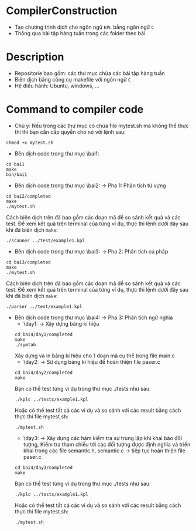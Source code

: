 # CompilerConstruction
+ Tạo chương trình dịch cho ngôn ngữ ```KPL``` bằng ngôn ngữ ```C```
+ Thông qua bài tập hàng tuần trong các folder theo bài
# Description

+ Repositorie bao gồm: các thư mục chứa các bài tập hàng tuần
+ Biên dịch bằng công cụ makefile với ngôn ngữ ```C```
+ Hệ điều hành: Ubuntu, windows, ...

# Command to compiler code
- Chú ý: Nếu trong các thư mục có chứa file mytest.sh mà không thể thực thi thì bạn cần cấp quyền cho nó với lệnh sau: 
```
chmod +x mytest.sh
```
- Bên dịch code trong thư mục \bai1:
```
cd bai1
make
bin/bai1
```
- Bên dịch code trong thư mục \bai2: -> Pha 1: Phân tích từ vựng
```
cd bai2/completed
make
./mytest.sh
```
Cách biên dịch trên đã bao gồm các đoạn mã để so sánh kết quả và các test. Để xem kết quả trên terminal của từng ví dụ, thực thi lệnh dưới đây sau khi đã biên dịch ```make```:
```
./scanner ../test/example1.kpl
```
- Bên dịch code trong thư mục \bai3: -> Pha 2: Phân tích cú pháp
```
cd bai3/completed
make
./mytest.sh
```
Cách biên dịch trên đã bao gồm các đoạn mã để so sánh kết quả và các test. Để xem kết quả trên terminal của từng ví dụ, thực thi lệnh dưới đây sau khi đã biên dịch ```make```:
```
./parser ../test/example1.kpl
```
- Bên dịch code trong thư mục \bai4: -> Pha 3: Phân tích ngữ nghĩa
  + \day1: -> Xây dựng bảng kí hiệu
  ```
  cd bai4/day1/completed
  make
  ./symtab
  ```
  Xây dựng và in bảng kí hiệu cho 1 đoạn mã cụ thể  trong file main.c
  + \day2: -> Sử dụng bảng kí hiệu để hoàn thiện file paser.c
  ```
  cd bai4/day2/completed
  make
  ```
  Bạn có thể test từng ví dụ trong thư mục ./tests như sau:
  ```
  ./kplc ../tests/example1.kpl
  ```
  Hoặc có thể test tất cả các ví dụ và so sánh với các result bằng cách thực thi file mytest.sh:
  ```
  ./mytest.sh
  ```
  + \day3: -> Xây dựng các hàm kiểm tra sự trùng lặp khi khai báo đối tượng, Kiểm tra tham chiếu tới các đối tượng được định nghĩa và triển khai trong các file semantic.h, semantic.c -> tiếp tục hoàn thiện file paser.c
  ```
  cd bai4/day3/completed
  make
  ```
  Bạn có thể test từng ví dụ trong thư mục ./tests như sau:
  ```
  ./kplc ../tests/example1.kpl
  ```
  Hoặc có thể test tất cả các ví dụ và so sánh với các result bằng cách thực thi file mytest.sh:
  ```
  ./mytest.sh
  ```
